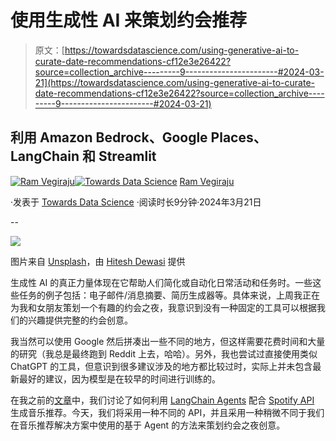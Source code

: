 # 使用生成性 AI 来策划约会推荐

> 原文：[https://towardsdatascience.com/using-generative-ai-to-curate-date-recommendations-cf12e3e26422?source=collection_archive---------9-----------------------#2024-03-21](https://towardsdatascience.com/using-generative-ai-to-curate-date-recommendations-cf12e3e26422?source=collection_archive---------9-----------------------#2024-03-21)

## 利用 Amazon Bedrock、Google Places、LangChain 和 Streamlit

[](https://ram-vegiraju.medium.com/?source=post_page---byline--cf12e3e26422--------------------------------)[![Ram Vegiraju](../Images/07d9334e905f710d9f3c6187cf69a1a5.png)](https://ram-vegiraju.medium.com/?source=post_page---byline--cf12e3e26422--------------------------------)[](https://towardsdatascience.com/?source=post_page---byline--cf12e3e26422--------------------------------)[![Towards Data Science](../Images/a6ff2676ffcc0c7aad8aaf1d79379785.png)](https://towardsdatascience.com/?source=post_page---byline--cf12e3e26422--------------------------------) [Ram Vegiraju](https://ram-vegiraju.medium.com/?source=post_page---byline--cf12e3e26422--------------------------------)

·发表于 [Towards Data Science](https://towardsdatascience.com/?source=post_page---byline--cf12e3e26422--------------------------------) ·阅读时长9分钟·2024年3月21日

--

![](../Images/723b9bde1d2f02b346a1c4e4347988b9.png)

图片来自 [Unsplash](https://unsplash.com/photos/white-ceramic-plate-on-brown-wooden-table-5JwBbnyZzfc)，由 [Hitesh Dewasi](https://unsplash.com/@iamhiteshdewasi) 提供

生成性 AI 的真正力量体现在它帮助人们简化或自动化日常活动和任务时。一些这些任务的例子包括：电子邮件/消息摘要、简历生成器等。具体来说，上周我正在为我和女朋友策划一个有趣的约会之夜，我意识到没有一种固定的工具可以根据我们的兴趣提供完整的约会创意。

我当然可以使用 Google 然后拼凑出一些不同的地方，但这样需要花费时间和大量的研究（我总是最终跑到 Reddit 上去，哈哈）。另外，我也尝试过直接使用类似 ChatGPT 的工具，但意识到很多建议涉及的地方都比较过时，实际上并未包含最新最好的建议，因为模型是在较早的时间进行训练的。

在我之前的[文章](/generate-music-recommendations-utilizing-langchain-agents-d0e531de95df)中，我们讨论了如何利用 [LangChain Agents](https://python.langchain.com/docs/modules/agents/) 配合 [Spotify API](https://developer.spotify.com/documentation/web-api) 生成音乐推荐。今天，我们将采用一种不同的 API，并且采用一种稍微不同于我们在音乐推荐解决方案中使用的基于 Agent 的方法来策划约会之夜创意。
